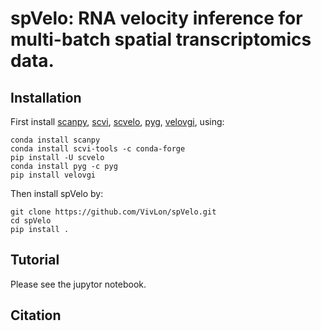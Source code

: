 # spVelo: RNA velocity inference for multi-batch spatial transcriptomics data.

## Installation
First install [scanpy](https://scanpy-tutorials.readthedocs.io/en/latest/index.html), [scvi](https://scanpy-tutorials.readthedocs.io/en/latest/index.html), [scvelo](https://scvelo.readthedocs.io/en/stable/), [pyg](https://pytorch-geometric.readthedocs.io/en/latest/index.html), [velovgi](https://velovgi-workstation.readthedocs.io/en/latest/index.html), using:
```
conda install scanpy
conda install scvi-tools -c conda-forge
pip install -U scvelo
conda install pyg -c pyg
pip install velovgi
```
Then install spVelo by:
```
git clone https://github.com/VivLon/spVelo.git
cd spVelo
pip install .
```
## Tutorial
Please see the jupytor notebook.
## Citation


